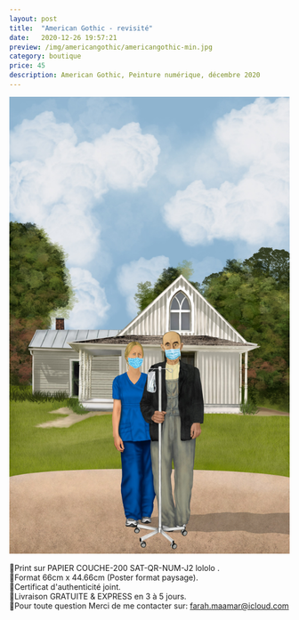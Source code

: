 ```yaml
---
layout: post
title:  "American Gothic - revisité"
date:   2020-12-26 19:57:21
preview: /img/americangothic/americangothic-min.jpg
category: boutique
price: 45
description: American Gothic, Peinture numérique, décembre 2020
---
```


![Picture 1](/img/americangothic/americangothic-min.jpg) 

🔸Print sur PAPIER COUCHE-200 SAT-QR-NUM-J2 lololo .   
🔸Format 66cm x 44.66cm (Poster format paysage).    
🔸Certificat d'authenticité joint.    
🔸Livraison GRATUITE & EXPRESS en 3 à 5 jours.  
🔸Pour toute question Merci de me contacter sur: farah.maamar@icloud.com

<div id="paypal-button-container"></div>

<script type="text/javascript">
    var price = 45;
    var description= "American Gothic";
</script>

